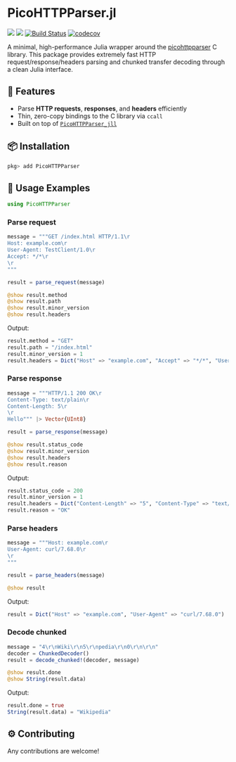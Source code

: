 # PicoHTTPParser.jl

[![](https://img.shields.io/badge/docs-stable-blue.svg)](https://AbrJA.github.io/PicoHTTPParser.jl/stable)
[![](https://img.shields.io/badge/docs-dev-blue.svg)](https://AbrJA.github.io/PicoHTTPParser.jl/dev)
[![Build Status](https://github.com/AbrJA/PicoHTTPParser.jl/workflows/CI/badge.svg)](https://github.com/AbrJA/PicoHTTPParser.jl/actions?query=workflow%3ACI+branch%3Amaster)
[![codecov](https://codecov.io/gh/AbrJA/PicoHTTPParser.jl/graph/badge.svg)](https://codecov.io/gh/AbrJA/PicoHTTPParser.jl)

A minimal, high-performance Julia wrapper around the [picohttpparser](https://github.com/h2o/picohttpparser) C library.
This package provides extremely fast HTTP request/response/headers parsing and chunked transfer decoding through a clean Julia interface.

## 🚀 Features

- Parse **HTTP requests**, **responses**, and **headers** efficiently
- Thin, zero-copy bindings to the C library via `ccall`
- Built on top of [`PicoHTTPParser_jll`](https://github.com/JuliaBinaryWrappers/PicoHTTPParser_jll.jl)

## 📦 Installation

```julia
pkg> add PicoHTTPParser
```

## 🧩 Usage Examples

```julia
using PicoHTTPParser
```

### Parse request

```julia
message = """GET /index.html HTTP/1.1\r
Host: example.com\r
User-Agent: TestClient/1.0\r
Accept: */*\r
\r
"""

result = parse_request(message)

@show result.method
@show result.path
@show result.minor_version
@show result.headers
```

Output:

```julia
result.method = "GET"
result.path = "/index.html"
result.minor_version = 1
result.headers = Dict("Host" => "example.com", "Accept" => "*/*", "User-Agent" => "TestClient/1.0")
```

### Parse response

```julia
message = """HTTP/1.1 200 OK\r
Content-Type: text/plain\r
Content-Length: 5\r
\r
Hello""" |> Vector{UInt8}

result = parse_response(message)

@show result.status_code
@show result.minor_version
@show result.headers
@show result.reason
```

Output:

```julia
result.status_code = 200
result.minor_version = 1
result.headers = Dict("Content-Length" => "5", "Content-Type" => "text/plain")
result.reason = "OK"
```

### Parse headers

```julia
message = """Host: example.com\r
User-Agent: curl/7.68.0\r
\r
"""

result = parse_headers(message)

@show result
```

Output:

```julia
result = Dict("Host" => "example.com", "User-Agent" => "curl/7.68.0")
```

### Decode chunked

```julia
message = "4\r\nWiki\r\n5\r\npedia\r\n0\r\n\r\n"
decoder = ChunkedDecoder()
result = decode_chunked!(decoder, message)

@show result.done
@show String(result.data)
```

Output:

```julia
result.done = true
String(result.data) = "Wikipedia"
```

## ⚙️ Contributing

Any contributions are welcome!
